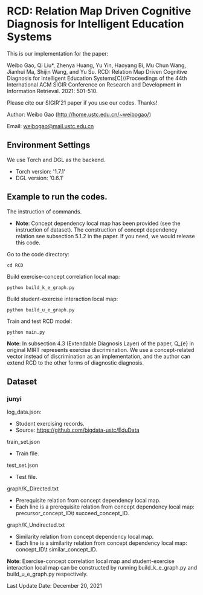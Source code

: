 # RCD: Relation Map Driven Cognitive Diagnosis for Intelligent Education Systems

This is our implementation for the paper:

Weibo Gao, Qi Liu*, Zhenya Huang, Yu Yin, Haoyang Bi, Mu Chun Wang, Jianhui Ma, Shijin Wang, and Yu Su. RCD: Relation Map Driven Cognitive Diagnosis for Intelligent Education Systems[C]//Proceedings of the 44th International ACM SIGIR Conference on Research and Development in Information Retrieval. 2021: 501-510.

Please cite our SIGIR'21 paper if you use our codes. Thanks!

Author: Weibo Gao (http://home.ustc.edu.cn/~weibogao/)

Email: weibogao@mail.ustc.edu.cn

## Environment Settings
We use Torch and DGL as the backend. 
- Torch version:  '1.7.1'
- DGL version: '0.6.1'

## Example to run the codes.
The instruction of commands.

* **Note**: Concept dependency local map has been provided (see the instruction of dataset). The construction of concept dependency relation see subsection 5.1.2 in the paper. If you need, we would release this code.

Go to the code directory:
```
cd RCD
```

Build exercise-concept correlation local map:
```
python build_k_e_graph.py
```

Build student-exercise interaction local map:
```
python build_u_e_graph.py
```
Train and test RCD model:
```
python main.py
```

**Note**: In subsection 4.3 (Extendable Diagnosis Layer) of the paper, Q_{e} in original MIRT represents exercise discrimination. We use a concept-related vector instead of discrimination as an implementation, and the author can extend RCD to the other forms of diagnostic diagnosis.

## Dataset
### junyi

log_data.json:
- Student exercising records.
- Source: https://github.com/bigdata-ustc/EduData

train_set.json
- Train file.

test_set.json
- Test file.

graph/K_Directed.txt
- Prerequisite relation from concept dependency local map.
- Each line is a prerequisite relation from concept dependency local map: precursor_concept_ID\t succeed_concept_ID.

graph/K_Undirected.txt
- Similarity relation from concept dependency local map.
- Each line is a similarity relation from concept dependency local map: concept_ID\t similar_concept_ID.

**Note**: Exercise-concept correlation local map and student-exercise interaction local map can be constructed by running build_k_e_graph.py and build_u_e_graph.py respectively.

Last Update Date: December 20, 2021
